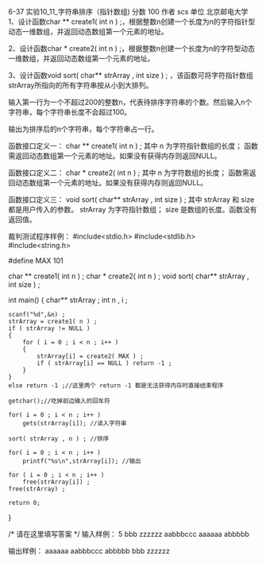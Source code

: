6-37 实验10_11_字符串排序（指针数组)
分数 100
作者 scs
单位 北京邮电大学
1、设计函数char ** create1( int n ) ;，根据整数n创建一个长度为n的字符指针型动态一维数组，并返回动态数组第一个元素的地址。

2、设计函数char * create2( int n ) ;，根据整数n创建一个长度为n的字符型动态一维数组，并返回动态数组第一个元素的地址。

3、设计函数void sort( char** strArray , int size ) ; ，该函数可将字符指针数组strArray所指向的所有字符串按从小到大排列。

输入第一行为一个不超过200的整数n，代表待排序字符串的个数。然后输入n个字符串，每个字符串长度不会超过100。

输出为排序后的n个字符串，每个字符串占一行。

函数接口定义一：
char **    create1( int n ) ;
其中 n 为字符指针数组的长度； 函数需返回动态数组第一个元素的地址。如果没有获得内存则返回NULL。

函数接口定义二：
char *    create2( int n ) ;
其中 n 为字符数组的长度； 函数需返回动态数组第一个元素的地址。如果没有获得内存则返回NULL。

函数接口定义三：
void    sort( char** strArray , int size ) ; 
其中 strArray 和 size 都是用户传入的参数。 strArray 为字符指针数组； size 是数组的长度。函数没有返回值。

裁判测试程序样例：
#include<stdio.h>
#include<stdlib.h>
#include<string.h>

#define        MAX        101

char **    create1( int n ) ;
char *    create2( int n ) ;
void    sort( char** strArray , int size ) ; 

int main()
{
    char**    strArray ;
    int        n , i ;
    
    scanf("%d",&n) ;
    strArray = create1( n ) ; 
    if ( strArray != NULL ) 
    {
        for ( i = 0 ; i < n ; i++ ) 
        {
            strArray[i] = create2( MAX ) ;
            if ( strArray[i] == NULL ) return -1 ;
        }            
    }
    else return -1 ;//这里两个 return -1 都是无法获得内存时直接结束程序 
    
    getchar();//吃掉前边输入的回车符 
    
    for( i = 0 ; i < n ; i++ ) 
        gets(strArray[i]); //读入字符串 
        
    sort( strArray , n ) ; //排序 
    
    for( i = 0 ; i < n ; i++ ) 
        printf("%s\n",strArray[i]); //输出
        
    for ( i = 0 ; i < n ; i++ )  
        free(strArray[i]) ;
    free(strArray) ;
    
    return 0;
}

/* 请在这里填写答案 */
输入样例：
5
bbb
zzzzzz
aabbbccc
aaaaaa
abbbbb

输出样例：
aaaaaa
aabbbccc
abbbbb
bbb
zzzzzz
